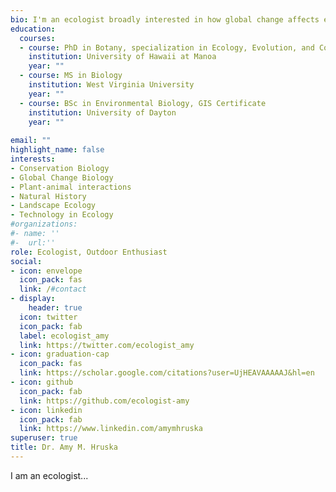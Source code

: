 ```yaml
---
bio: I'm an ecologist broadly interested in how global change affects ecosystem function and the implications for conservation.
education:
  courses:
  - course: PhD in Botany, specialization in Ecology, Evolution, and Conservation Biology
    institution: University of Hawaii at Manoa
    year: ""
  - course: MS in Biology
    institution: West Virginia University
    year: ""
  - course: BSc in Environmental Biology, GIS Certificate
    institution: University of Dayton
    year: ""
   
email: ""
highlight_name: false
interests:
- Conservation Biology
- Global Change Biology
- Plant-animal interactions
- Natural History
- Landscape Ecology
- Technology in Ecology
#organizations:
#- name: ''
#-  url:''
role: Ecologist, Outdoor Enthusiast
social:
- icon: envelope
  icon_pack: fas
  link: /#contact
- display:
    header: true
  icon: twitter
  icon_pack: fab
  label: ecologist_amy
  link: https://twitter.com/ecologist_amy
- icon: graduation-cap
  icon_pack: fas
  link: https://scholar.google.com/citations?user=UjHEAVAAAAAJ&hl=en
- icon: github
  icon_pack: fab
  link: https://github.com/ecologist-amy
- icon: linkedin
  icon_pack: fab
  link: https://www.linkedin.com/amymhruska
superuser: true
title: Dr. Amy M. Hruska
---
```


I am an ecologist... 


